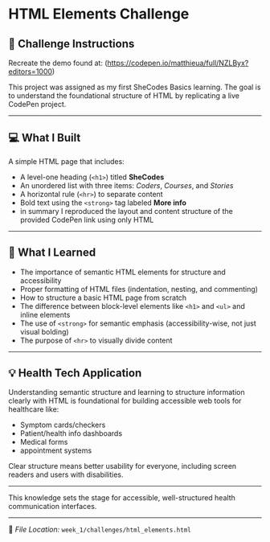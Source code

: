 # HTML Elements Challenge

## 📝 Challenge Instructions
Recreate the demo found at: (https://codepen.io/matthieua/full/NZLByx?editors=1000)

This project was assigned as my first SheCodes Basics learning. The goal is to understand the foundational structure of HTML by replicating a live CodePen project.

---

## 💻 What I Built
A simple HTML page that includes:
- A level-one heading (`<h1>`) titled **SheCodes**
- An unordered list with three items: *Coders*, *Courses*, and *Stories*
- A horizontal rule (`<hr>`) to separate content
- Bold text using the `<strong>` tag labeled **More info**
- in summary I reproduced the layout and content structure of the provided CodePen link using only HTML

---

## 🌱 What I Learned
- The importance of semantic HTML elements for structure and accessibility
- Proper formatting of HTML files (indentation, nesting, and commenting)
- How to structure a basic HTML page from scratch
- The difference between block-level elements like `<h1>` and `<ul>` and inline elements
- The use of `<strong>` for semantic emphasis (accessibility-wise, not just visual bolding)
- The purpose of `<hr>` to visually divide content

---

## 💡 Health Tech Application
Understanding semantic structure and learning to structure information clearly with HTML is foundational for building accessible web tools for healthcare like:
- Symptom cards/checkers
- Patient/health info dashboards
- Medical forms
- appointment systems 

Clear structure means better usability for everyone, including screen readers and users with disabilities.

---
This knowledge sets the stage for accessible, well-structured health communication interfaces.

---

📁 *File Location:* `week_1/challenges/html_elements.html`  